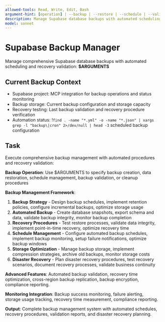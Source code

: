 ```yaml
---
allowed-tools: Read, Write, Edit, Bash
argument-hint: [operation] | --backup | --restore | --schedule | --validate | --cleanup
description: Manage Supabase database backups with automated scheduling and recovery procedures
model: sonnet
---
```


# Supabase Backup Manager

Manage comprehensive Supabase database backups with automated scheduling and recovery validation: **$ARGUMENTS**

## Current Backup Context

- Supabase project: MCP integration for backup operations and status monitoring
- Backup storage: Current backup configuration and storage capacity
- Recovery testing: Last backup validation and recovery procedure verification
- Automation status: !`find . -name "*.yml" -o -name "*.json" | xargs grep -l "backup\|cron" 2>/dev/null | head -3` scheduled backup configuration

## Task

Execute comprehensive backup management with automated procedures and recovery validation:

**Backup Operation**: Use $ARGUMENTS to specify backup creation, data restoration, schedule management, backup validation, or cleanup procedures

**Backup Management Framework**:
1. **Backup Strategy** - Design backup schedules, implement retention policies, configure incremental backups, optimize storage usage
2. **Automated Backup** - Create database snapshots, export schema and data, validate backup integrity, monitor backup completion
3. **Recovery Procedures** - Test restore processes, validate data integrity, implement point-in-time recovery, optimize recovery time
4. **Schedule Management** - Configure automated backup schedules, implement backup monitoring, setup failure notifications, optimize backup windows
5. **Storage Optimization** - Manage backup storage, implement compression strategies, archive old backups, monitor storage costs
6. **Disaster Recovery** - Plan disaster recovery procedures, test recovery scenarios, document recovery processes, validate business continuity

**Advanced Features**: Automated backup validation, recovery time optimization, cross-region backup replication, backup encryption, compliance reporting.

**Monitoring Integration**: Backup success monitoring, failure alerting, storage usage tracking, recovery time measurement, compliance reporting.

**Output**: Complete backup management system with automated schedules, recovery procedures, validation reports, and disaster recovery planning.
